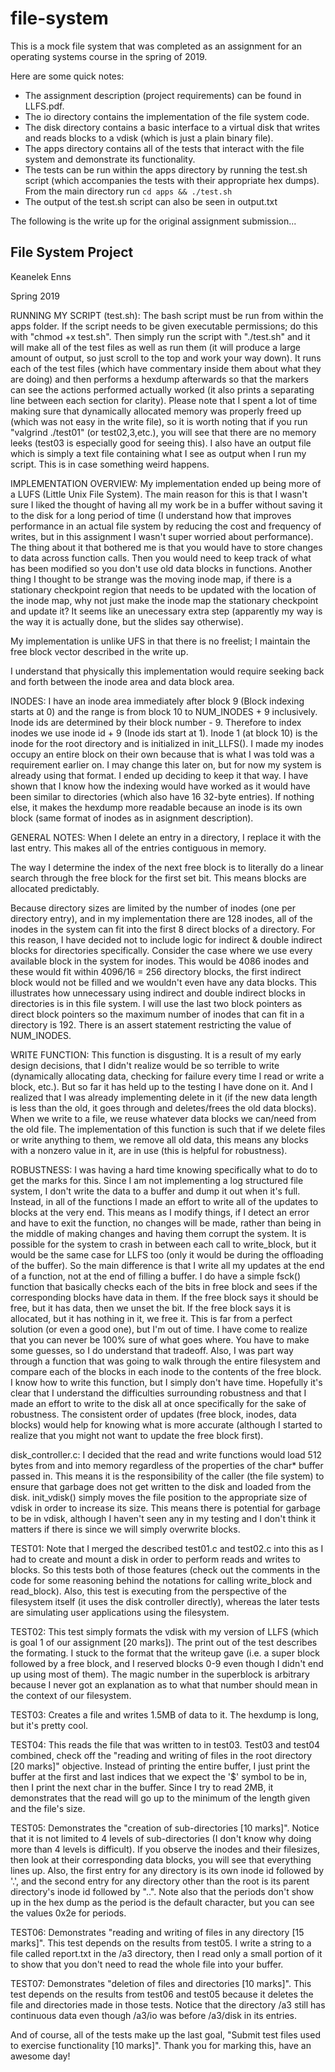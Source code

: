 # file-system
This is a mock file system that was completed as an assignment for an operating systems course in the spring of 2019.

Here are some quick notes:
- The assignment description (project requirements) can be found in LLFS.pdf.
- The io directory contains the implementation of the file system code.
- The disk directory contains a basic interface to a virtual disk that writes and reads blocks to a vdisk (which is just a plain binary file).
- The apps directory contains all of the tests that interact with the file system and demonstrate its functionality.
- The tests can be run within the apps directory by running the test.sh script (which accompanies the tests with their appropriate hex dumps). From the main directory run ```cd apps && ./test.sh```
- The output of the test.sh script can also be seen in output.txt

The following is the write up for the original assignment submission...

## File System Project

Keanelek Enns

Spring 2019

RUNNING MY SCRIPT (test.sh):
The bash script must be run from within the apps folder. If the
script needs to be given executable permissions; do this with "chmod +x test.sh".
Then simply run the script with "./test.sh" and it will make all of the test files
as well as run them (it will produce a large amount of output, so just scroll to the 
top and work your way down). It runs each of the test files (which have commentary inside
them about what they are doing) and then performs a hexdump afterwards so that the
markers can see the actions performed actually worked (it also prints a separating
line between each section for clarity). Please note that I spent a lot of time making
sure that dynamically allocated memory was properly freed up (which was not easy in the
write file), so it is worth noting that if you run "valgrind ./test01" (or test02,3,etc.),
you will see that there are no memory leeks (test03 is especially good for seeing this).
I also have an output file which is simply a text file containing what I see as output
when I run my script. This is in case something weird happens.

IMPLEMENTATION OVERVIEW:
My implementation ended up being more of a LUFS (Little Unix File System).
The main reason for this is that I wasn't sure I liked the
thought of having all my work be in a buffer without saving it to the disk for a long
period of time (I understand how that improves performance in an actual file system
by reducing the cost and frequency of writes, but in this assignment I wasn't super
worried about performance). The thing about it that bothered me is that you would
have to store changes to data across function calls. Then you would need to keep track
of what has been modified so you don't use old data blocks in functions. 
Another thing I thought to be strange was the moving inode map, if 
there is a stationary checkpoint region that needs to be updated with the location
of the inode map, why not just make the inode map the stationary checkpoint and update
it? It seems like an unecessary extra step (apparently my way is the way it is actually
done, but the slides say otherwise).

My implementation is unlike UFS in that there is no freelist;
I maintain the free block vector described in the write up.

I understand that physically this implementation would require seeking back and forth between
the inode area and data block area.

INODES:
I have an inode area immediately after block 9 (Block indexing starts at 0) and the range is from
block 10 to NUM_INODES + 9 inclusively. Inode ids are determined by their block number - 9.
Therefore to index inodes we use inode id + 9 (Inode ids start at 1). Inode 1 (at block 10)
is the inode for the root directory and is initialized in init_LLFS().
I made my inodes occupy an entire block on their own because that is what I was told
was a requirement earlier on. I may change this later on, but for now my system is already using that
format. I ended up deciding to keep it that way. I have shown that I know how the indexing would have
worked as it would have been similar to directories (which also have 16 32-byte entries). If nothing
else, it makes the hexdump more readable because an inode is its own block (same format of inodes as
in asignment description).

GENERAL NOTES:
When I delete an entry in a directory, I replace it with the last entry. This
makes all of the entries contiguous in memory.

The way I determine the index of the next free block is to literally do a linear 
search through the free block for the first set bit. This means blocks are allocated
predictably.

Because directory sizes are limited by the number of inodes (one per directory entry),
and in my implementation there are 128 inodes, all of the inodes in the system can 
fit into the first 8 direct blocks of a directory. For this reason, I have decided not
to include logic for indirect & double indirect blocks for directories specifically.
Consider the case where we use every available block in the system for inodes. This would
be 4086 inodes and these would fit within 4096/16 = 256 directory blocks, the first indirect
block would not be filled and we wouldn't even have any data blocks. This illustrates
how unnecessary using indirect and double indirect blocks in directories is in this file system.
I will use the last two block pointers as direct block pointers so the maximum number of inodes
that can fit in a directory is 192. There is an assert statement restricting the value of 
NUM_INODES.

WRITE FUNCTION:
This function is disgusting. It is a result of my early design
decisions, that I didn't realize would be so terrible to write
(dynamically allocating data, checking for failure every time I
read or write a block, etc.). But so far it has held up to the 
testing I have done on it. And I realized that I was already 
implementing delete in it (if the new data length is less than
the old, it goes through and deletes/frees the old data blocks).
When we write to a file, we reuse whatever data blocks we can/need
from the old file. The implementation of this function is such that
if we delete files or write anything to them, we remove all old data,
this means any blocks with a nonzero value in it, are in use (this
is helpful for robustness).

ROBUSTNESS:
I was having a hard time knowing specifically what to do to get the marks for this.
Since I am not implementing a log structured file system, I don't write the data 
to a buffer and dump it out when it's full. Instead, in all of the functions I made
an effort to write all of the updates to blocks at the very end. This means as I modify
things, if I detect an error and have to exit the function, no changes will be made, 
rather than being in the middle of making changes and having them corrupt the system.
It is possible for the system to crash in between each call to write_block,
but it would be the same case for LLFS too (only it would be during the offloading of the buffer).
So the main difference is that I write all my updates at the end of a function, not at
the end of filling a buffer. I do have a simple fsck() function that basically checks each of
the bits in free block and sees if the corresponding blocks have data in them. If the free
block says it should be free, but it has data, then we unset the bit. If the free block
says it is allocated, but it has nothing in it, we free it. This is far from a perfect solution
(or even a good one), but I'm out of time. I have come to realize that you can never be 100% sure
of what goes where. You have to make some guesses, so I do understand that tradeoff. Also, I was
part way through a function that was going to walk through the entire filesystem and compare each
of the blocks in each inode to the contents of the free block. I know how to write this function,
but I simply don't have time. Hopefully it's clear that I understand the difficulties surrounding
robustness and that I made an effort to write to the disk all at once specifically for the sake of 
robustness. The consistent order of updates (free block, inodes, data blocks) would help for knowing
what is more accurate (although I started to realize that you might not want to update the free block
first). 

disk_controller.c:
I decided that the read and write functions would load 512 bytes
from and into memory regardless of the properties of the char* buffer passed
in. This means it is the responsibility of the caller (the file system)
to ensure that garbage does not get written to the disk and loaded from 
the disk.
init_vdisk() simply moves the file position to the appropriate size of vdisk
in order to increase its size. This means there is potential for garbage
to be in vdisk, although I haven't seen any in my testing and I don't think
it matters if there is since we will simply overwrite blocks.

TEST01:
Note that I merged the described test01.c and test02.c into this as I had to
create and mount a disk in order to perform reads and writes to blocks. So this
tests both of those features (check out the comments in the code for some reasoning
behind the notations for calling write_block and read_block). Also, this test is
executing from the perspective of the filesystem itself (it uses the disk controller
directly), whereas the later tests are simulating user applications using the filesystem.

TEST02:
This test simply formats the vdisk with my version of LLFS (which is
goal 1 of our assignment [20 marks]). The print out of the test
describes the formating. I stuck to the format that the writeup gave
(i.e. a super block followed by a free block, and I reserved blocks 
0-9 even though I didn't end up using most of them). The magic number
in the superblock is arbitrary because I never got an explanation as 
to what that number should mean in the context of our filesystem.

TEST03:
Creates a file and writes 1.5MB of data to it.
The hexdump is long, but it's pretty cool.

TEST04:
This reads the file that was written to in test03. Test03 and test04
combined, check off the "reading and writing of files in the root
directory [20 marks]" objective. Instead of printing the entire buffer,
I just print the buffer at the first and last indices that we expect
the '$' symbol to be in, then I print the next char in the buffer. Since I 
try to read 2MB, it demonstrates that the read will go up to the minimum
of the length given and the file's size.

TEST05:
Demonstrates the "creation of sub-directories [10 marks]". Notice
that it is not limited to 4 levels of sub-directories (I don't know
why doing more than 4 levels is difficult). If you observe the inodes
and their filesizes, then look at their corresponding data blocks, you
will see that everything lines up. Also, the first entry for any 
directory is its own inode id followed by '.', and the second entry for any
directory other than the root is its parent directory's inode id followed by "..".
Note also that the periods don't show up in the hex dump as the period is the
default character, but you can see the values 0x2e for periods.

TEST06:
Demonstrates "reading and writing of files in any directory [15 marks]".
This test depends on the results from test05.
I write a string to a file called report.txt in the /a3 directory, then I read only a small 
portion of it to show that you don't need to read the whole file into your buffer.

TEST07:
Demonstrates "deletion of files and directories [10 marks]".
This test depends on the results from test06 and test05 because
it deletes the file and directories made in those tests. Notice
that the directory /a3 still has continuous data even though 
/a3/io was before /a3/disk in its entries.

And of course, all of the tests make up the last goal, "Submit test files used to exercise functionality [10 marks]".
Thank you for marking this, have an awesome day!
